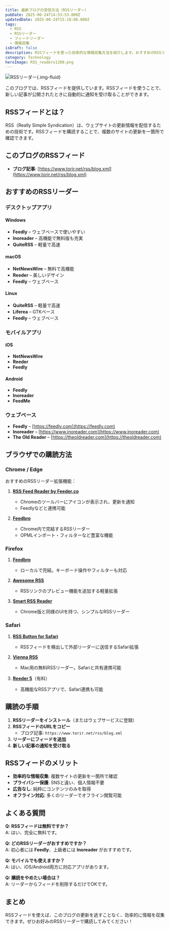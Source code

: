 ```yaml
---
title: 最新ブログの受信方法（RSSリーダー）
pubDate: 2025-06-24T14:53:53.000Z
updatedDate: 2025-06-24T15:18:06.000Z
tags:
  - RSS
  - RSSリーダー
  - フィードリーダー
  - 情報収集
isDraft: false
description: RSSフィードを使った効率的な情報収集方法を紹介します。おすすめのRSSリーダーアプリとブラウザでの購読方法を詳しく解説。
category: Technology
heroImage: RSS_readerx1200.png
---
```


![RSSリーダー](https://object-storage.tyo2.conoha.io/v1/nc_2520d9a1_blog-astro-assets/blog-astro-assets/RSS_readerx1200.png){.img-fluid}


このブログでは、RSSフィードを提供しています。RSSフィードを使うことで、新しい記事が公開されたときに自動的に通知を受け取ることができます。

## RSSフィードとは？

RSS（Really Simple Syndication）は、ウェブサイトの更新情報を配信するための技術です。RSSフィードを購読することで、複数のサイトの更新を一箇所で確認できます。

## このブログのRSSフィード

- **ブログ記事**: [https://www.torir.net/rss/blog.xml](https://www.torir.net/rss/blog.xml)

## おすすめのRSSリーダー

### デスクトップアプリ

#### Windows
- **Feedly** – ウェブベースで使いやすい  
- **Inoreader** – 高機能で無料版も充実  
- **QuiteRSS** – 軽量で高速

#### macOS
- **NetNewsWire** – 無料で高機能  
- **Reeder** – 美しいデザイン  
- **Feedly** – ウェブベース

#### Linux
- **QuiteRSS** – 軽量で高速  
- **Liferea** – GTKベース  
- **Feedly** – ウェブベース

### モバイルアプリ

#### iOS
- **NetNewsWire**  
- **Reeder**  
- **Feedly**

#### Android
- **Feedly**  
- **Inoreader**  
- **FeedMe**

### ウェブベース
- **Feedly** – [https://feedly.com](https://feedly.com)  
- **Inoreader** – [https://www.inoreader.com](https://www.inoreader.com)  
- **The Old Reader** – [https://theoldreader.com](https://theoldreader.com)

## ブラウザでの購読方法

### Chrome / Edge

おすすめのRSSリーダー拡張機能：

1. **[RSS Feed Reader by Feeder.co](https://chrome.google.com/webstore/detail/rss-feed-reader/hbhghdhoafhgcllndfhjljcfpnlmbaeg)**
   - Chromeのツールバーにアイコンが表示され、更新を通知
   - Feedlyなどと連携可能

2. **[Feedbro](https://chrome.google.com/webstore/detail/feedbro/rssfeedreader/haolnmidcmhkpjohbjbmljmpfkmkhpka)**
   - Chrome内で完結するRSSリーダー
   - OPMLインポート・フィルターなど豊富な機能

### Firefox

1. **[Feedbro](https://addons.mozilla.org/firefox/addon/feedbroreader/)**
   - ローカルで完結。キーボード操作やフィルターも対応

2. **[Awesome RSS](https://addons.mozilla.org/firefox/addon/awesome-rss/)**
   - RSSリンクのプレビュー機能を追加する軽量拡張

3. **[Smart RSS Reader](https://addons.mozilla.org/firefox/addon/smart-rss-reader/)**
   - Chrome版と同様のUIを持つ、シンプルなRSSリーダー

### Safari

1. **[RSS Button for Safari](https://apps.apple.com/jp/app/rss-button-for-safari/id1452201232)**
   - RSSフィードを検出して外部リーダーに送信するSafari拡張

2. **[Vienna RSS](https://www.vienna-rss.com/)**
   - Mac用の無料RSSリーダー。Safariと共有連携可能

3. **[Reeder 5](https://apps.apple.com/jp/app/reeder-5/id1529445840)**（有料）
   - 高機能なRSSアプリで、Safari連携も可能

## 購読の手順

1. **RSSリーダーをインストール**（またはウェブサービスに登録）  
2. **RSSフィードのURLをコピー**  
   - ブログ記事: `https://www.torir.net/rss/blog.xml`  
3. **リーダーにフィードを追加**  
4. **新しい記事の通知を受け取る**

## RSSフィードのメリット

- **効率的な情報収集**: 複数サイトの更新を一箇所で確認  
- **プライバシー保護**: SNSと違い、個人情報不要  
- **広告なし**: 純粋にコンテンツのみを取得  
- **オフライン対応**: 多くのリーダーでオフライン閲覧可能

## よくある質問

**Q: RSSフィードは無料ですか？**  
A: はい、完全に無料です。

**Q: どのRSSリーダーがおすすめですか？**  
A: 初心者には **Feedly**、上級者には **Inoreader** がおすすめです。

**Q: モバイルでも使えますか？**  
A: はい、iOS/Android両方に対応アプリがあります。

**Q: 購読をやめたい場合は？**  
A: リーダーからフィードを削除するだけでOKです。

## まとめ

RSSフィードを使えば、このブログの更新を逃すことなく、効率的に情報を収集できます。ぜひお好みのRSSリーダーで購読してみてください！
